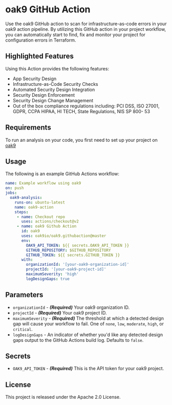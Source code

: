 # oak9 GitHub Action

Use the oak9 GitHub action to scan for infrastructure-as-code errors in your oak9 action pipeline. By utilizing this
GitHub action in your project workflow, you can automatically start to find, fix and monitor your project for
configuration errors in Terraform.

## Highlighted Features

Using this Action provides the following features:
* App Security Design
* Infrastructure-as-Code Security Checks
* Automated Security Design Integration
* Security Design Enforcement
* Security Design Change Management
* Out of the box compliance regulations including: PCI DSS, ISO 27001, GDPR, CCPA HIPAA, HI TECH, State Regulations, NIS SP 800- 53

## Requirements

To run an analysis on your code, you first need to set up your project on [oak9](https://www.oak9.io/)

## Usage

The following is an example GitHub Actions workflow:

```yaml
name: Example workflow using oak9 
on: push
jobs:
  oak9-analysis:
    runs-on: ubuntu-latest
    name: oak9-action
    steps:
     - name: Checkout repo
       uses: actions/checkout@v2
     - name: oak9 Github Action
       id: oak9
       uses: oak9io/oak9.githubaction@master
       env:
         OAK9_API_TOKEN: ${{ secrets.OAK9_API_TOKEN }}
         GITHUB_REPOSITORY: $GITHUB_REPOSITORY
         GITHUB_TOKEN: ${{ secrets.GITHUB_TOKEN }}
       with:
         organizationId: '[your-oak9-organization-id]'
         projectId: '[your-oak9-project-id]'
         maximumSeverity: 'high'
         logDesignGaps: true
```

## Parameters

- `organizationId` - **_(Required)_** Your oak9 organization ID.
- `projectId` - **_(Required)_** Your oak9 project ID.
- `maximumSeverity` - **_(Required)_** The threshold at which a detected design gap will cause your workflow to fail. One of `none`, `low`, `moderate`, `high`, or `critical`.
- `logDesignGaps` - An indicator of whether you'd like any detected design gaps output to the GitHub Actions build log. Defaults to `false`.

## Secrets

- `OAK9_API_TOKEN` - **_(Required)_** This is the API token for your oak9 project.

## License

This project is released under the Apache 2.0 License.
